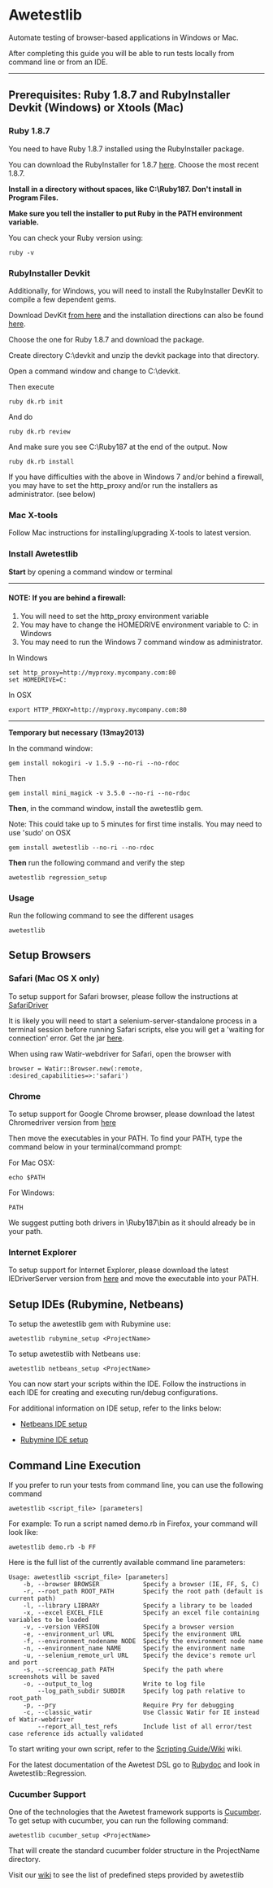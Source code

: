 Awetestlib
==========

Automate testing of browser-based applications in Windows or Mac.

After completing this guide you will be able to run tests locally from command line or from an IDE.

------------
## Prerequisites: Ruby 1.8.7 and RubyInstaller Devkit (Windows) or Xtools (Mac)

### Ruby 1.8.7
You need to have Ruby 1.8.7 installed using the RubyInstaller package.

You can download the RubyInstaller for 1.8.7
[here](http://rubyinstaller.org/downloads/).  Choose the most recent 1.8.7.

**Install in a directory without spaces, like C:\Ruby187. Don't install in Program Files.**

**Make sure you tell the installer to put Ruby in the PATH environment variable.**

You can check your Ruby version using:

    ruby -v

### RubyInstaller Devkit
Additionally, for Windows, you will need to install the RubyInstaller DevKit to compile a few dependent gems.

Download DevKit
[from here](http://rubyinstaller.org/downloads/)
and the installation directions can also be found
[here](https://github.com/oneclick/rubyinstaller/wiki/Development-Kit).

Choose the one for Ruby 1.8.7 and download the package.

Create directory C:\devkit and unzip the devkit package into that directory.

Open a command window and change to C:\devkit.

Then execute

	ruby dk.rb init

And do

	ruby dk.rb review

And make sure you see C:\Ruby187 at the end of the output.  Now

	ruby dk.rb install

If you have difficulties with the above in Windows 7 and/or behind a firewall, you may have to set the http_proxy and/or run the installers as administrator. (see below)

### Mac X-tools

Follow Mac instructions for installing/upgrading X-tools to latest version.

### Install Awetestlib

**Start** by opening a command window or terminal

----------

#### NOTE: If you are behind a firewall:

1. You will need to set the http_proxy environment variable
2. You may have to change the HOMEDRIVE environment variable to C: in Windows
3. You may need to run the Windows 7 command window as administrator.

In Windows

	set http_proxy=http://myproxy.mycompany.com:80
	set HOMEDRIVE=C:

In OSX

	export HTTP_PROXY=http://myproxy.mycompany.com:80


----------
**Temporary but necessary (13may2013)**

In the command window:

	gem install nokogiri -v 1.5.9 --no-ri --no-rdoc

Then

	gem install mini_magick -v 3.5.0 --no-ri --no-rdoc

**Then**, in the command window, install the awetestlib gem.

Note: This could take up to 5 minutes for first time installs.  You may need to use 'sudo' on OSX

    gem install awetestlib --no-ri --no-rdoc

**Then** run the following command and verify the step

    awetestlib regression_setup

### Usage

Run the following command to see the different usages

    awetestlib

## Setup Browsers
### Safari (Mac OS X only)
To setup support for Safari browser, please follow the instructions at [SafariDriver](http://code.google.com/p/selenium/wiki/SafariDriver)

It is likely you will need to start a selenium-server-standalone process in a terminal session before running Safari scripts, else you will get a 'waiting for connection' error. Get the jar [here](https://code.google.com/p/selenium/downloads/list).

When using raw Watir-webdriver for Safari, open the browser with

    browser = Watir::Browser.new(:remote, :desired_capabilities=>:'safari')

### Chrome
To setup support for Google Chrome browser, please download the latest Chromedriver version from [here](http://code.google.com/p/chromedriver/downloads/list)

Then move the executables in your PATH. To find your PATH, type the command below in your terminal/command prompt:

For Mac OSX:

    echo $PATH

For Windows:

    PATH

We suggest putting both drivers in \Ruby187\bin as it should already be in your path.

### Internet Explorer
To setup support for Internet Explorer, please download the latest IEDriverServer version from [here](http://code.google.com/p/selenium/downloads/list)
and move the executable into your PATH.


## Setup IDEs (Rubymine, Netbeans)

To setup the awetestlib gem with Rubymine use:

    awetestlib rubymine_setup <ProjectName>

To setup awetestlib with Netbeans use:

    awetestlib netbeans_setup <ProjectName>

You can now start your scripts within the IDE. Follow the instructions in each IDE for creating and executing run/debug configurations.

For additional information on IDE setup, refer to the links below:

  - [Netbeans IDE setup](https://github.com/3qilabs/awetestlib/blob/develop/netbeans_setup.md)

  - [Rubymine IDE setup](https://github.com/3qilabs/awetestlib/blob/develop/rubymine_setup.md)

## Command Line Execution
If you prefer to run your tests from command line, you can use the following command

  `awetestlib <script_file> [parameters]`

  For example: To run a script named demo.rb in Firefox, your command will look like:

  `awetestlib demo.rb -b FF`

Here is the full list of the currently available command line parameters:

    Usage: awetestlib <script_file> [parameters]
        -b, --browser BROWSER            Specify a browser (IE, FF, S, C)
        -r, --root_path ROOT_PATH        Specify the root path (default is current path)
        -l, --library LIBRARY            Specify a library to be loaded
        -x, --excel EXCEL_FILE           Specify an excel file containing variables to be loaded
        -v, --version VERSION            Specify a browser version
        -e, --environment_url URL        Specify the environment URL
        -f, --environment_nodename NODE  Specify the environment node name
        -n, --environment_name NAME      Specify the environment name
        -u, --selenium_remote_url URL    Specify the device's remote url and port
        -s, --screencap_path PATH        Specify the path where screenshots will be saved
        -o, --output_to_log              Write to log file
            --log_path_subdir SUBDIR     Specify log path relative to root_path
		-p, --pry						 Require Pry for debugging
		-c, --classic_watir				 Use Classic Watir for IE instead of Watir-webdriver
            --report_all_test_refs       Include list of all error/test case reference ids actually validated

To start writing your own script, refer to the [Scripting Guide/Wiki](https://github.com/3qilabs/awetestlib/wiki/Getting-Started---Scripting) wiki.

For the latest documentation of the Awetest DSL go to [Rubydoc](http://rubydoc.info/gems/awetestlib) and look in Awetestlib::Regression.

### Cucumber Support

One of the technologies that the Awetest framework supports is [Cucumber](http://cukes.info/). To get setup with cucumber, you can run the following command:

`awetestlib cucumber_setup <ProjectName>`

That will create the standard cucumber folder structure in the ProjectName directory.

Visit our [wiki](https://github.com/3qilabs/awetestlib/wiki/Predefined-Cucumber-Web-Steps) to see the list of predefined steps provided by awetestlib


